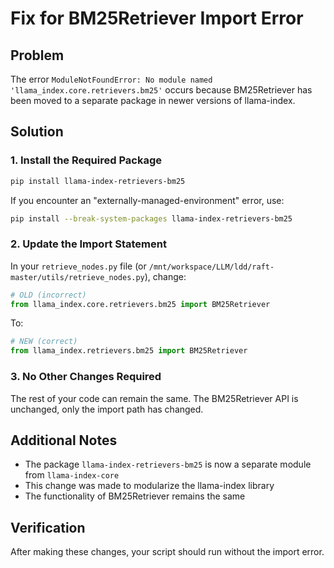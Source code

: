 # Fix for BM25Retriever Import Error

## Problem
The error `ModuleNotFoundError: No module named 'llama_index.core.retrievers.bm25'` occurs because BM25Retriever has been moved to a separate package in newer versions of llama-index.

## Solution

### 1. Install the Required Package
```bash
pip install llama-index-retrievers-bm25
```

If you encounter an "externally-managed-environment" error, use:
```bash
pip install --break-system-packages llama-index-retrievers-bm25
```

### 2. Update the Import Statement
In your `retrieve_nodes.py` file (or `/mnt/workspace/LLM/ldd/raft-master/utils/retrieve_nodes.py`), change:

```python
# OLD (incorrect)
from llama_index.core.retrievers.bm25 import BM25Retriever
```

To:

```python
# NEW (correct)
from llama_index.retrievers.bm25 import BM25Retriever
```

### 3. No Other Changes Required
The rest of your code can remain the same. The BM25Retriever API is unchanged, only the import path has changed.

## Additional Notes
- The package `llama-index-retrievers-bm25` is now a separate module from `llama-index-core`
- This change was made to modularize the llama-index library
- The functionality of BM25Retriever remains the same

## Verification
After making these changes, your script should run without the import error.